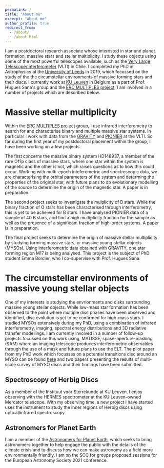 ```yaml
---
permalink: /
title: "About me"
excerpt: "About me"
author_profile: true
redirect_from: 
  - /about/
  - /about.html
---
```


I am a postdoctoral research associate whose interested in star and planet formation, massive stars and stellar multiplicity. I study these objects using some of the most powerful telescopes available, such as the [Very Large Telescope/Interferometer](https://www.eso.org/public/teles-instr/paranal-observatory/vlt/) (VLTI) in Chile. I completed my PhD in Astrophysics at the [University of Leeds](https://eps.leeds.ac.uk/physics/pgr/4861/abigail-frost) in 2019, which focussed on the study of the the circumstellar environments of massive forming stars and their discs. I currently work at [KU Leuven](https://fys.kuleuven.be/ster/staff/junior-staff/abigail-frost) in Belgium as a part of Prof. Hugues Sana's group and the [ERC MULTIPLES project](https://fys.kuleuven.be/ster/research-projects/multiples/). I am involved in a number of projects which are described below.

Massive stellar multiplicity
======

Within the [ERC MULTIPLES project](https://fys.kuleuven.be/ster/research-projects/multiples/) group, I use infrared interferometry to search for and characterise binary and multiple massive star systems. In particular I work with data from the [GRAVITY](https://www.eso.org/sci/facilities/paranal/instruments/gravity.html) and [PIONIER](https://www.eso.org/sci/facilities/paranal/instruments/pionier.html) at the VLTI. So far during the first year of my postdoctoral placement within the group, I have been working on a few projects. 

The first concerns the massive binary system HD148937, a member of the rare Of?p class of massive stars, where one star within the system is magnetic and the other is not, which raises questions as to how this could occur. Working with multi-epoch inteferometric and spectroscopic data, we are characterising the orbital parameters of the system and determing the properties of the original star, with future plans to do evolutionary modelling of the source to determine the origin of the magnetic star. A paper is in preparation.

The second project seeks to investigate the mulplicity of B stars. While the binary fraction of O stars has been characterised through interferometry, this is yet to be acheived for B stars. I have analysed PIONIER data of a sample of 40 B stars, and find a high multiplicity fraction for the sample as well as the presence of a significant fraction of high-order systems. A paper is in preparation.

The final project seeks to determine the origin of massive stellar multiplicity by studying forming massive stars, or massive young stellar objects (MYSOs). Using interferometric data obtained with GRAVITY, one star forming region M17 is being analysed. This project is the subject of PhD student Emma Bordier, who I co-supervise with Prof. Hugues Sana.

The circumstellar environments of massive young stellar objects 
======

One of my interests is studying the envrionments and disks surrounding massive young stellar objects. While low-mass star formation has been observed to the point where multiple disc phases have been observed and identified, disc evolution is yet to be confirmed for high-mass stars. I studied MYSOs extensively during my PhD, using a combination of infrared interferometry, imaging, spectral energy distributions and 3D radiative transfer modellings. I am currently involved in a number of follow-up projects focussed on this work using, MATISSE, spase-aperture-masking (SAM) where an imaging telescope produces interferometric observables through the use of a mask and future plans to use the ELT. The pilot paper from my PhD work which focusses on a potential transitions disc around an MYSO can be found [here](https://ui.adsabs.harvard.edu/abs/2019A%26A...625A..44F/abstract) and two papers presenting the results of multi-scale survey of MYSO discs and their findings have been submitted. 

Spectroscopy of Herbig Discs
------
As a member of the Instituut voor Sterrekunde at KU Leuven, I enjoy observing with the HERMES spectrometer at the KU Leuven-owned Mercator telescope. With my observing time, a new project I have started uses the instrument to study the inner regions of Herbig discs using optical/infrared spectroscopy.

Astronomers for Planet Earth
------
I am a member of the [Astronomers for Planet Earth](https://astronomersforplanet.earth/), which seeks to bring astronomers together to help engage the public with the details of the climate crisis and to discuss how we can make astronomy as a field more environmentally friendly. I am on the SOC for groups proposed sessions for the European Astronomy Society 2021 conference. 
